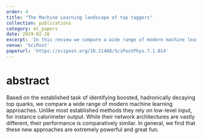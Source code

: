 ```yaml
---
order: 4
title: "The Machine Learning landscape of top taggers"
collection: publications
category: ml_papers
date: 2019-02-26
excerpt: 'In this review we compare a wide range of modern machine learning approaches for the classification task of top-quark jets.'
venue: 'SciPost'
paperurl: 'https://scipost.org/10.21468/SciPostPhys.7.1.014'
---
```


abstract
===
Based on the established task of identifying boosted, hadronically decaying top quarks, we compare a wide range of modern machine learning approaches. Unlike most established methods they rely on low-level input, for instance calorimeter output. While their network architectures are vastly different, their performance is comparatively similar. In general, we find that these new approaches are extremely powerful and great fun. 